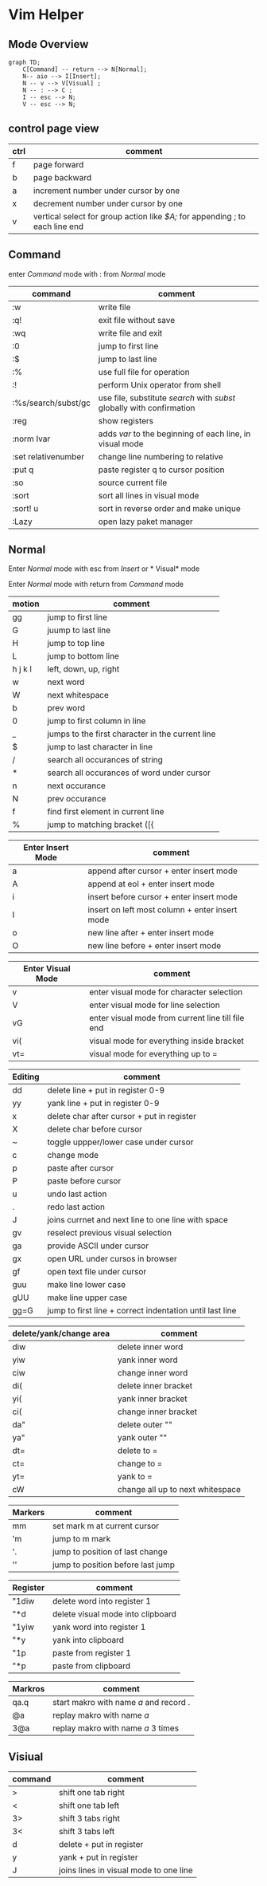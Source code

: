 # Vim Helper

## Mode Overview

```mermaid
graph TD;
    C[Command] -- return --> N[Normal];
    N-- aio --> I[Insert];
    N -- v --> V[Visual] ;
    N -- : --> C ;
    I -- esc --> N;
    V -- esc --> N;
```

## control page view

| ctrl | comment |
| --- | --- |
| f | page forward |
| b | page backward |
| a | increment number under cursor by one |
| x | decrement number under cursor by one |
| v | vertical select for group action like *$A;* for appending ; to each line end |

## Command

enter *Command* mode with : from *Normal* mode

| command | comment  |
| --- | --- |
| :w | write file |
| :q! | exit file without save |
| :wq | write file and exit |
| :0 | jump to first line |
| :$ | jump to last line |
| :% | use full file for operation |
| :! | perform Unix operator from shell |
| :%s/search/subst/gc | use file, substitute *search* with *subst* globally with confirmation | 
| :reg | show registers |
| :norm Ivar | adds *var* to the beginning of each line, in visual mode |
| :set relativenumber | change line numbering to relative |
| :put q | paste register q to cursor position |
| :so | source current file |
| :sort | sort all lines in visual mode |
| :sort! u | sort in reverse order and make unique |
| :Lazy | open lazy paket manager |


## Normal

Enter *Normal* mode with esc from *Insert* or * Visual* mode

Enter *Normal* mode with return from *Command* mode

| motion | comment |
| --- | --- |
| gg | jump to first line |
| G | juump to last line |
| H | jump to top line |
| L | jump to bottom line |
| h j k l | left, down, up, right |
| w | next word |
| W | next whitespace |  
| b | prev word |
| 0 | jump to first column in line |
| _ | jumps to the first character in the current line |
| $ | jump to last character in line |
| / | search all occurances of string |
| * | search all occurances of word under cursor |
| n | next occurance |
| N | prev occurance |
| f | find first element in current line |
| % | jump to matching bracket ([{ |

| Enter Insert Mode | comment |
| --- | --- |
| a | append after cursor + enter insert mode |
| A | append at eol + enter insert mode |
| i | insert before cursor + enter insert mode |
| I | insert on left most column + enter insert mode |
| o | new line after + enter insert mode |
| O | new line before + enter insert mode |

| Enter Visual Mode | comment |
| --- | --- |
| v | enter visual mode for character selection |
| V | enter visual mode for line selection |
| vG | enter visual mode from current line till file end |
| vi( | visual mode for everything inside bracket |
| vt= | visual mode for everything up to = |

| Editing | comment |
| --- | --- |
| dd | delete line + put in register 0-9 | 
| yy | yank line + put in register 0-9 |
| x | delete char after cursor + put in register |
| X | delete char before cursor |
| ~ | toggle uppper/lower case under cursor |
| c | change mode |
| p | paste after cursor |
| P | paste before cursor |
| u | undo last action |
| . | redo last action |
| J | joins currnet and next line to one line with space |
| gv | reselect previous visual selection |
| ga | provide ASCII under cursor |
| gx | open URL under cursos in browser |
| gf | open text file under cursor |
| guu | make line lower case |
| gUU | make line upper case |
| gg=G | jump to first line + correct indentation until last line |

| delete/yank/change area | comment |
| --- | --- |
| diw | delete inner word |
| yiw | yank inner word |
| ciw | change inner word |
| di( | delete inner bracket |
| yi( | yank inner bracket |
| ci( | change inner bracket |
| da" | delete outer "" |
| ya" | yank outer "" |
| dt= | delete to = |
| ct= | change to = |
| yt= | yank to = |
| cW | change all up to next whitespace |

| Markers | comment |
| --- | --- |
| mm | set mark m at current cursor |
| 'm | jump to m mark |
| '. | jump to position of last change |
| '' | jump to position before last jump |

| Register | comment |
| --- | --- |
| "1diw | delete word into register 1|
| "*d | delete visual mode into clipboard |
| "1yiw | yank word into register 1 |
| "*y | yank into clipboard |
| "1p | paste from register 1 |
| "*p | paste from clipboard |

| Markros | comment |
| --- | --- |
| qa.q | start makro with name *a* and record . |
| @a | replay makro with name *a* |
| 3@a | replay makro with name *a* 3 times |



## Visiual

| command | comment |
| --- | --- |
| > | shift one tab right |
| < | shift one tab left |
| 3> | shift 3 tabs right |
| 3< | shift 3 tabs left |
| d | delete + put in register |
| y | yank + put in register |
| J | joins lines in visual mode to one line |
